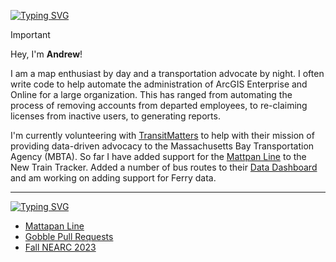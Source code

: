 [![Typing SVG](https://readme-typing-svg.demolab.com?font=IBM+Plex+Mono&weight=500&size=30&duration=6000&pause=1000&color=F7F7F7&width=435&lines=About+Me%3A)](https://git.io/typing-svg)

> [!IMPORTANT]
> Hey, I'm **Andrew**!
>
> I am a map enthusiast by day and a transportation advocate by night. I often write code to help automate the administration of ArcGIS Enterprise and Online for a large organization. This has ranged from automating the process of removing accounts from departed employees, to re-claiming licenses from inactive users, to generating reports. 
> 
> I'm currently volunteering with [TransitMatters](https://github.com/transitmatters) to help with their mission of providing data-driven advocacy to the Massachusetts Bay Transportation Agency (MBTA). So far I have added support for the [Mattpan Line]([https://traintracker.transitmatters.org/](https://traintracker.transitmatters.org/?line=Mattapan&category=old_vehicles)) to the New Train Tracker. Added a number of bus routes to their [Data Dashboard](https://dashboard.transitmatters.org/) and am working on adding support for Ferry data. 

---

[![Typing SVG](https://readme-typing-svg.demolab.com?font=IBM+Plex+Mono&weight=500&size=30&duration=6000&pause=1000&color=F7F7F7&width=435&lines=Example%20Work%3A)](https://git.io/typing-svg)
- [Mattapan Line](https://traintracker.transitmatters.org/?line=Mattapan&category=old_vehicles)
- [Gobble Pull Requests](https://github.com/transitmatters/gobble/pulls?q=is%3Apr+is%3Aclosed+author%3Aankoure+no%3Aassignee)
- [Fall NEARC 2023](https://github.com/ankoure/PythonUserManagementNEARC2023)
